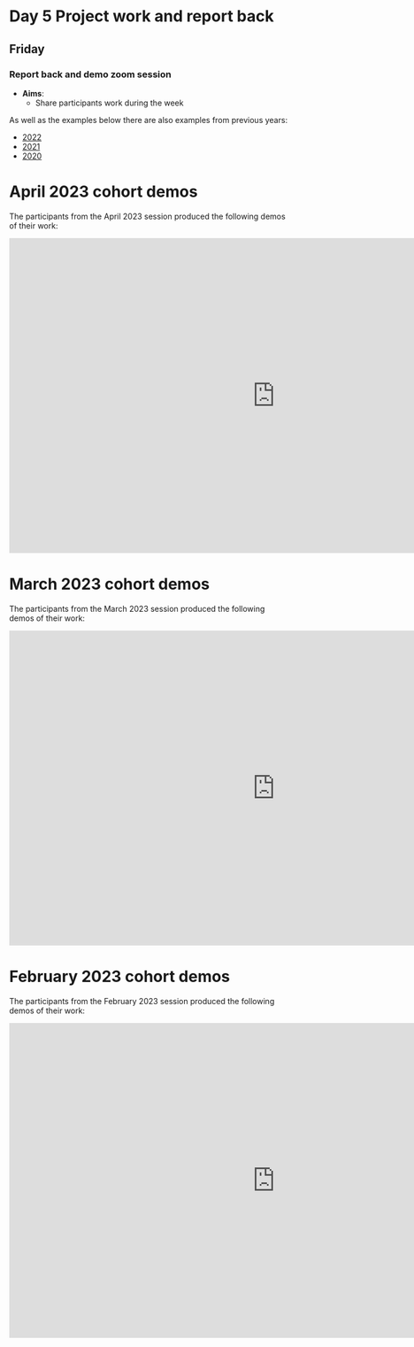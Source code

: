 # Day 5 Project work and report back 
## Friday 

### Report back and demo zoom session 
  - **Aims**: 
    - Share participants work during the week

As well as the examples below there are also examples from previous years:

 * [2022](2022.md) 
 * [2021](2021.md) 
 * [2020](2020.md) 

# April 2023 cohort demos

The participants from the April 2023 session produced the following demos of their work:

<iframe src="https://docs.google.com/presentation/d/e/2PACX-1vTstYKRnpd8I0bWLii_hqTHpOi-XpeNMN6WfivC6SFJJu2F4ej1RZVAngl7VMJizeznSQT-U68XC7Rc/embed?start=false&loop=false&delayms=3000" frameborder="0" width="960" height="569" allowfullscreen="true" mozallowfullscreen="true" webkitallowfullscreen="true"></iframe>

# March 2023 cohort demos

The participants from the March 2023 session produced the following demos of their work:

<iframe src="https://docs.google.com/presentation/d/e/2PACX-1vRCfOi5hzWB3yb3d0MYUd1rHBXszQuoio1xtzyovOxiG55VeqftH34XjliIizY53zXPFYuN7LzEYmz0/embed?start=false&loop=false&delayms=3000" frameborder="0" width="960" height="569" allowfullscreen="true" mozallowfullscreen="true" webkitallowfullscreen="true"></iframe>

# February 2023 cohort demos 

The participants from the February 2023 session produced the following demos of their work:

<iframe src="https://docs.google.com/presentation/d/e/2PACX-1vTvxkM28CCnjYjBCrW6L4N0uvDA7OCkaQh819n96Uw3eL8qdZDBAtS0Xa67lge-5tsmF8Ia5B7ccmqT/embed?start=false&loop=false&delayms=3000" frameborder="0" width="960" height="569" allowfullscreen="true" mozallowfullscreen="true" webkitallowfullscreen="true"></iframe>


